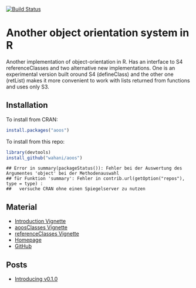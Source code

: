 [![Build Status](https://travis-ci.org/wahani/aoos.png?branch=master)](https://travis-ci.org/wahani/aoos)

# Another object orientation system in R
Another implementation of object-orientation in R. Has an 
  interface to S4 referenceClasses and two alternative new implementations. One 
  is an experimental version built oround S4 (defineClass) and the other one 
  (retList) makes it more convenient to work with lists returned from functions 
  and uses only S3.

## Installation
To install from CRAN:

```r
install.packages("aoos")
```

To install from this repo:

```r
library(devtools)
install_github("wahani/aoos")
```


```
## Error in summary(packageStatus()): Fehler bei der Auswertung des Argumentes 'object' bei der Methodenauswahl
## für Funktion 'summary': Fehler in contrib.url(getOption("repos"), type = type) : 
##   versuche CRAN ohne einen Spiegelserver zu nutzen
```

## Material

- [Introduction Vignette](https://wahani.github.io/aoos/vignettes/Introduction.html)
- [aoosClasses Vignette](https://wahani.github.io/aoos/vignettes/aoosClasses.html)
- [referenceClasses Vignette](https://wahani.github.io/aoos/vignettes/referenceClasses.html)
- [Homepage](https://wahani.github.io/aoos)
- [GitHub](https://github.com/wahani/aoos)

## Posts

- [Introducing v0.1.0](http://wahani.github.io/2015/01/Introducing-Another-Object-Orientation-System/)

